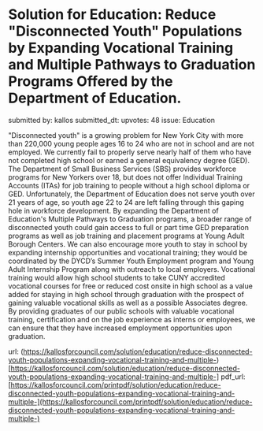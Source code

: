 # Solution for Education: Reduce "Disconnected Youth" Populations by Expanding Vocational Training and Multiple Pathways to Graduation Programs Offered by the Department of Education. #

submitted by: kallos
submitted_dt: 
upvotes: 48
issue: Education

"Disconnected youth" is a growing problem for New York City with more than 220,000 young people ages 16 to 24 who are not in school and are not employed.
We currently fail to properly serve nearly half of them who have not completed high school or earned a general equivalency degree (GED). The Department of Small Business Services (SBS) provides workforce programs for New Yorkers over 18, but does not offer Individual Training Accounts (ITAs) for job training to people without a high school diploma or GED. Unfortunately, the Department of Education does not serve youth over 21 years of age, so youth age 22 to 24 are left falling through this gaping hole in workforce development.
By expanding the Department of Education's Multiple Pathways to Graduation programs, a broader range of disconnected youth could gain access to full or part time GED preparation programs as well as job training and placement programs at Young Adult Borough Centers. We can also encourage more youth to stay in school by expanding internship opportunities and vocational training; they would be coordinated by the DYCD’s Summer Youth Employment program and Young Adult Internship Program along with outreach to local employers. 
Vocational training would allow high school students to take CUNY accredited vocational courses for free or reduced cost onsite in high school as a value added for staying in high school through graduation with the prospect of gaining valuable vocational skills as well as a possible Associates degree. By providing graduates of our public schools with valuable vocational training, certification and on the job experience as interns or employees, we can ensure that they have increased employment opportunities upon graduation.

url: (https://kallosforcouncil.com/solution/education/reduce-disconnected-youth-populations-expanding-vocational-training-and-multiple-)[https://kallosforcouncil.com/solution/education/reduce-disconnected-youth-populations-expanding-vocational-training-and-multiple-]
pdf_url: [https://kallosforcouncil.com/printpdf/solution/education/reduce-disconnected-youth-populations-expanding-vocational-training-and-multiple-](https://kallosforcouncil.com/printpdf/solution/education/reduce-disconnected-youth-populations-expanding-vocational-training-and-multiple-)